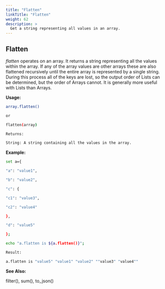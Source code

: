 ```yaml
---
title: "Flatten"
linkTitle: "Flatten"
weight: 62
description: >
  Get a string representing all values in an array. 
---
```

## Flatten

_flatten_ operates on an array. It returns a string representing all the values within the array. If any of the array values are other arrays these are also flattened recursively until the entire array is represented by a single string. During this process all of the keys are lost, so the output order of Lists can be determined, but the order of Arrays cannot. It is generally more useful with Lists than Arrays.

**Usage:**

```bash
array.flatten()

or

flatten(array)

Returns:

String: A string containing all the values in the array.
```

**Example:**

```bash
set a={

"a": "value1",

"b": "value2",

"c": {

"c1": "value3",

"c2": "value4"

},

"d": "value5"

};

echo "a.flatten is ${a.flatten()}";

Result:

a.flatten is "value5" "value1" "value2" ""value3" "value4""
```

**See Also:**

filter(), sum(), to\_json()
